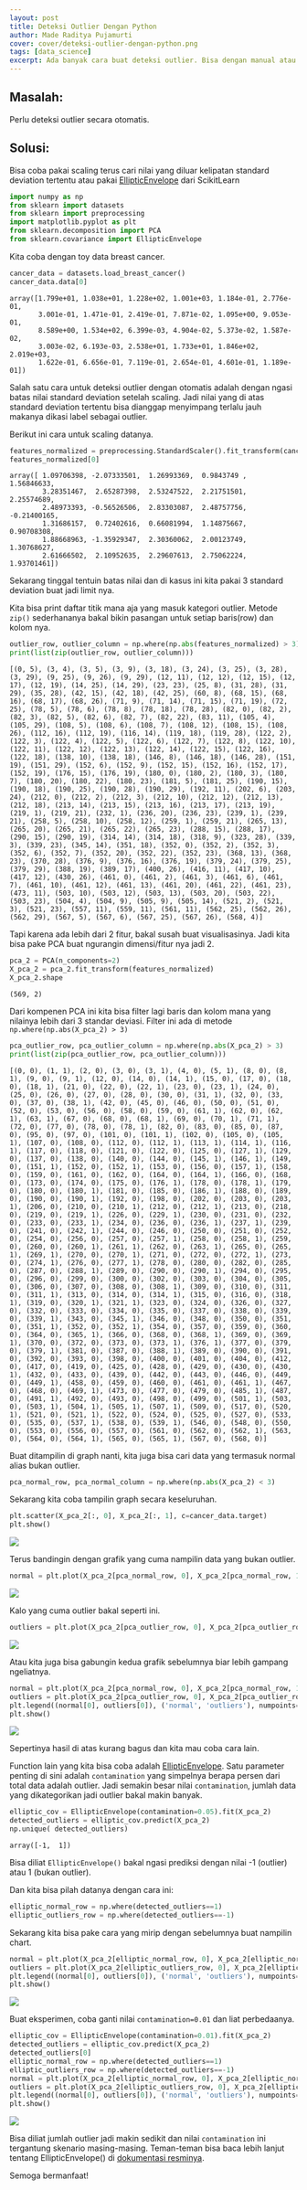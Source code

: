 ```yaml
---
layout: post
title: Deteksi Outlier Dengan Python
author: Made Raditya Pujamurti
cover: cover/deteksi-outlier-dengan-python.png
tags: [data_science]
excerpt: Ada banyak cara buat deteksi outlier. Bisa dengan manual atau otomatis. Di artikel ini kita bakal coba eksplor cara deteksi outlier dengan otomatis, tentunya berkat bantuan python. 
---
```


## Masalah:
Perlu deteksi outlier secara otomatis.

## Solusi:
Bisa coba pakai scaling terus cari nilai yang diluar kelipatan standard deviation tertentu atau pakai [EllipticEnvelope](https://scikit-learn.org/stable/modules/generated/sklearn.covariance.EllipticEnvelope.html) dari ScikitLearn


```python
import numpy as np
from sklearn import datasets
from sklearn import preprocessing
import matplotlib.pyplot as plt
from sklearn.decomposition import PCA
from sklearn.covariance import EllipticEnvelope
```

Kita coba dengan toy data breast cancer.


```python
cancer_data = datasets.load_breast_cancer()
cancer_data.data[0]
```




    array([1.799e+01, 1.038e+01, 1.228e+02, 1.001e+03, 1.184e-01, 2.776e-01,
           3.001e-01, 1.471e-01, 2.419e-01, 7.871e-02, 1.095e+00, 9.053e-01,
           8.589e+00, 1.534e+02, 6.399e-03, 4.904e-02, 5.373e-02, 1.587e-02,
           3.003e-02, 6.193e-03, 2.538e+01, 1.733e+01, 1.846e+02, 2.019e+03,
           1.622e-01, 6.656e-01, 7.119e-01, 2.654e-01, 4.601e-01, 1.189e-01])



Salah satu cara untuk deteksi outlier dengan otomatis adalah dengan ngasi batas nilai standard deviation setelah scaling. Jadi nilai yang di atas standard deviation tertentu bisa dianggap menyimpang terlalu jauh makanya dikasi label sebagai outlier.

Berikut ini cara untuk scaling datanya.


```python
features_normalized = preprocessing.StandardScaler().fit_transform(cancer_data.data)
features_normalized[0]
```




    array([ 1.09706398, -2.07333501,  1.26993369,  0.9843749 ,  1.56846633,
            3.28351467,  2.65287398,  2.53247522,  2.21751501,  2.25574689,
            2.48973393, -0.56526506,  2.83303087,  2.48757756, -0.21400165,
            1.31686157,  0.72402616,  0.66081994,  1.14875667,  0.90708308,
            1.88668963, -1.35929347,  2.30360062,  2.00123749,  1.30768627,
            2.61666502,  2.10952635,  2.29607613,  2.75062224,  1.93701461])



Sekarang tinggal tentuin batas nilai dan di kasus ini kita pakai 3 standard deviation buat jadi limit nya.

Kita bisa print daftar titik mana aja yang masuk kategori outlier. Metode `zip()` sederhananya bakal bikin pasangan untuk setiap baris(row) dan kolom nya.  


```python
outlier_row, outlier_column = np.where(np.abs(features_normalized) > 3)
print(list(zip(outlier_row, outlier_column)))
```

    [(0, 5), (3, 4), (3, 5), (3, 9), (3, 18), (3, 24), (3, 25), (3, 28), (3, 29), (9, 25), (9, 26), (9, 29), (12, 11), (12, 12), (12, 15), (12, 17), (12, 19), (14, 25), (14, 29), (23, 23), (25, 8), (31, 28), (31, 29), (35, 28), (42, 15), (42, 18), (42, 25), (60, 8), (68, 15), (68, 16), (68, 17), (68, 26), (71, 9), (71, 14), (71, 15), (71, 19), (72, 25), (78, 5), (78, 6), (78, 8), (78, 18), (78, 28), (82, 0), (82, 2), (82, 3), (82, 5), (82, 6), (82, 7), (82, 22), (83, 11), (105, 4), (105, 29), (108, 5), (108, 6), (108, 7), (108, 12), (108, 15), (108, 26), (112, 16), (112, 19), (116, 14), (119, 18), (119, 28), (122, 2), (122, 3), (122, 4), (122, 5), (122, 6), (122, 7), (122, 8), (122, 10), (122, 11), (122, 12), (122, 13), (122, 14), (122, 15), (122, 16), (122, 18), (138, 10), (138, 18), (146, 8), (146, 18), (146, 28), (151, 19), (151, 29), (152, 6), (152, 9), (152, 15), (152, 16), (152, 17), (152, 19), (176, 15), (176, 19), (180, 0), (180, 2), (180, 3), (180, 7), (180, 20), (180, 22), (180, 23), (181, 5), (181, 25), (190, 15), (190, 18), (190, 25), (190, 28), (190, 29), (192, 11), (202, 6), (203, 24), (212, 0), (212, 2), (212, 3), (212, 10), (212, 12), (212, 13), (212, 18), (213, 14), (213, 15), (213, 16), (213, 17), (213, 19), (219, 1), (219, 21), (232, 1), (236, 20), (236, 23), (239, 1), (239, 21), (258, 5), (258, 10), (258, 12), (259, 1), (259, 21), (265, 13), (265, 20), (265, 21), (265, 22), (265, 23), (288, 15), (288, 17), (290, 15), (290, 19), (314, 14), (314, 18), (318, 9), (323, 28), (339, 3), (339, 23), (345, 14), (351, 18), (352, 0), (352, 2), (352, 3), (352, 6), (352, 7), (352, 20), (352, 22), (352, 23), (368, 13), (368, 23), (370, 28), (376, 9), (376, 16), (376, 19), (379, 24), (379, 25), (379, 29), (388, 19), (389, 17), (400, 26), (416, 11), (417, 10), (417, 12), (430, 26), (461, 0), (461, 2), (461, 3), (461, 6), (461, 7), (461, 10), (461, 12), (461, 13), (461, 20), (461, 22), (461, 23), (473, 11), (503, 10), (503, 12), (503, 13), (503, 20), (503, 22), (503, 23), (504, 4), (504, 9), (505, 9), (505, 14), (521, 2), (521, 3), (521, 23), (557, 11), (559, 11), (561, 11), (562, 25), (562, 26), (562, 29), (567, 5), (567, 6), (567, 25), (567, 26), (568, 4)]


Tapi karena ada lebih dari 2 fitur, bakal susah buat visualisasinya. Jadi kita bisa pake PCA buat ngurangin dimensi/fitur nya jadi 2.


```python
pca_2 = PCA(n_components=2)
X_pca_2 = pca_2.fit_transform(features_normalized)
X_pca_2.shape
```




    (569, 2)



Dari kompenen PCA ini kita bisa filter lagi baris dan kolom mana yang nilainya lebih dari 3 standar deviasi. Filter ini ada di metode `np.where(np.abs(X_pca_2) > 3)`


```python
pca_outlier_row, pca_outlier_column = np.where(np.abs(X_pca_2) > 3)
print(list(zip(pca_outlier_row, pca_outlier_column)))
```

    [(0, 0), (1, 1), (2, 0), (3, 0), (3, 1), (4, 0), (5, 1), (8, 0), (8, 1), (9, 0), (9, 1), (12, 0), (14, 0), (14, 1), (15, 0), (17, 0), (18, 0), (18, 1), (21, 0), (22, 0), (22, 1), (23, 0), (23, 1), (24, 0), (25, 0), (26, 0), (27, 0), (28, 0), (30, 0), (31, 1), (32, 0), (33, 0), (37, 0), (38, 1), (42, 0), (45, 0), (46, 0), (50, 0), (51, 0), (52, 0), (53, 0), (56, 0), (58, 0), (59, 0), (61, 1), (62, 0), (62, 1), (63, 1), (67, 0), (68, 0), (68, 1), (69, 0), (70, 1), (71, 1), (72, 0), (77, 0), (78, 0), (78, 1), (82, 0), (83, 0), (85, 0), (87, 0), (95, 0), (97, 0), (101, 0), (101, 1), (102, 0), (105, 0), (105, 1), (107, 0), (108, 0), (112, 0), (112, 1), (113, 1), (114, 1), (116, 1), (117, 0), (118, 0), (121, 0), (122, 0), (125, 0), (127, 1), (129, 0), (137, 0), (138, 0), (140, 0), (144, 0), (145, 1), (146, 1), (149, 0), (151, 1), (152, 0), (152, 1), (153, 0), (156, 0), (157, 1), (158, 0), (159, 0), (161, 0), (162, 0), (164, 0), (164, 1), (166, 0), (168, 0), (173, 0), (174, 0), (175, 0), (176, 1), (178, 0), (178, 1), (179, 0), (180, 0), (180, 1), (181, 0), (185, 0), (186, 1), (188, 0), (189, 0), (190, 0), (190, 1), (192, 0), (198, 0), (202, 0), (203, 0), (203, 1), (206, 0), (210, 0), (210, 1), (212, 0), (212, 1), (213, 0), (218, 0), (219, 0), (219, 1), (226, 0), (229, 1), (230, 0), (231, 0), (232, 0), (233, 0), (233, 1), (234, 0), (236, 0), (236, 1), (237, 1), (239, 0), (241, 0), (242, 1), (244, 0), (246, 0), (250, 0), (251, 0), (252, 0), (254, 0), (256, 0), (257, 0), (257, 1), (258, 0), (258, 1), (259, 0), (260, 0), (260, 1), (261, 1), (262, 0), (263, 1), (265, 0), (265, 1), (269, 1), (270, 0), (270, 1), (271, 0), (272, 0), (272, 1), (273, 0), (274, 1), (276, 0), (277, 1), (278, 0), (280, 0), (282, 0), (285, 0), (287, 0), (288, 1), (289, 0), (290, 0), (290, 1), (294, 0), (295, 0), (296, 0), (299, 0), (300, 0), (302, 0), (303, 0), (304, 0), (305, 0), (306, 0), (307, 0), (308, 0), (308, 1), (309, 0), (310, 0), (311, 0), (311, 1), (313, 0), (314, 0), (314, 1), (315, 0), (316, 0), (318, 1), (319, 0), (320, 1), (321, 1), (323, 0), (324, 0), (326, 0), (327, 0), (332, 0), (333, 0), (334, 0), (335, 0), (337, 0), (338, 0), (339, 0), (339, 1), (343, 0), (345, 1), (346, 0), (348, 0), (350, 0), (351, 0), (351, 1), (352, 0), (352, 1), (354, 0), (357, 0), (359, 0), (360, 0), (364, 0), (365, 1), (366, 0), (368, 0), (368, 1), (369, 0), (369, 1), (370, 0), (372, 0), (373, 0), (373, 1), (376, 1), (377, 0), (379, 0), (379, 1), (381, 0), (387, 0), (388, 1), (389, 0), (390, 0), (391, 0), (392, 0), (393, 0), (398, 0), (400, 0), (401, 0), (404, 0), (412, 0), (417, 0), (419, 0), (425, 0), (428, 0), (429, 0), (430, 0), (430, 1), (432, 0), (433, 0), (439, 0), (442, 0), (443, 0), (446, 0), (449, 0), (449, 1), (458, 0), (459, 0), (460, 0), (461, 0), (461, 1), (467, 0), (468, 0), (469, 1), (473, 0), (477, 0), (479, 0), (485, 1), (487, 0), (491, 1), (492, 0), (493, 0), (498, 0), (499, 0), (501, 1), (503, 0), (503, 1), (504, 1), (505, 1), (507, 1), (509, 0), (517, 0), (520, 1), (521, 0), (521, 1), (522, 0), (524, 0), (525, 0), (527, 0), (533, 0), (535, 0), (537, 1), (538, 0), (539, 1), (546, 0), (548, 0), (550, 0), (553, 0), (556, 0), (557, 0), (561, 0), (562, 0), (562, 1), (563, 0), (564, 0), (564, 1), (565, 0), (565, 1), (567, 0), (568, 0)]


Buat ditampilin di graph nanti, kita juga bisa cari data yang termasuk normal alias bukan outlier.


```python
pca_normal_row, pca_normal_column = np.where(np.abs(X_pca_2) < 3)
```

Sekarang kita coba tampilin graph secara keseluruhan.


```python
plt.scatter(X_pca_2[:, 0], X_pca_2[:, 1], c=cancer_data.target)
plt.show()
```


    
<img src="/blog/images/blog/deteksi-outlier_files/output_15_0.png">
    


Terus bandingin dengan grafik yang cuma nampilin data yang bukan outlier.


```python
normal = plt.plot(X_pca_2[pca_normal_row, 0], X_pca_2[pca_normal_row, 1], 'x', color='green', alpha=0.7, label='normal')
```


    
<img src="/blog/images/blog/deteksi-outlier_files/output_17_0.png">
    


Kalo yang cuma outlier bakal seperti ini.


```python
outliers = plt.plot(X_pca_2[pca_outlier_row, 0], X_pca_2[pca_outlier_row, 1], 'o', color='red', alpha=0.7, label='outliers')
```


    
<img src="/blog/images/blog/deteksi-outlier_files/output_19_0.png">
    


Atau kita juga bisa gabungin kedua grafik sebelumnya biar lebih gampang ngeliatnya.


```python
normal = plt.plot(X_pca_2[pca_normal_row, 0], X_pca_2[pca_normal_row, 1], 'o', color='green', alpha=0.7, label='normal')
outliers = plt.plot(X_pca_2[pca_outlier_row, 0], X_pca_2[pca_outlier_row, 1], '+', color='red', alpha=0.7, label='outliers')
plt.legend((normal[0], outliers[0]), ('normal', 'outliers'), numpoints=1, loc='upper right')
plt.show()
```


    
<img src="/blog/images/blog/deteksi-outlier_files/output_21_0.png">
    


Sepertinya hasil di atas kurang bagus dan kita mau coba cara lain.

Function lain yang kita bisa coba adalah [EllipticEnvelope](https://scikit-learn.org/stable/modules/generated/sklearn.covariance.EllipticEnvelope.html). Satu parameter penting di sini adalah `contamination` yang simpelnya berapa persen dari total data adalah outlier. Jadi semakin besar nilai `contamination`, jumlah data yang dikategorikan jadi outlier bakal makin banyak.


```python
elliptic_cov = EllipticEnvelope(contamination=0.05).fit(X_pca_2)
detected_outliers = elliptic_cov.predict(X_pca_2)
np.unique( detected_outliers)
```




    array([-1,  1])



Bisa diliat `EllipticEnvelope()` bakal ngasi prediksi dengan nilai -1 (outlier) atau 1 (bukan outlier).

Dan kita bisa pilah datanya dengan cara ini:


```python
elliptic_normal_row = np.where(detected_outliers==1)
elliptic_outliers_row = np.where(detected_outliers==-1)
```

Sekarang kita bisa pake cara yang mirip dengan sebelumnya buat nampilin chart.


```python
normal = plt.plot(X_pca_2[elliptic_normal_row, 0], X_pca_2[elliptic_normal_row, 1], 'o', color='green', alpha=0.7, label='normal')
outliers = plt.plot(X_pca_2[elliptic_outliers_row, 0], X_pca_2[elliptic_outliers_row, 1], '+', color='red', alpha=0.7, label='outliers')
plt.legend((normal[0], outliers[0]), ('normal', 'outliers'), numpoints=1, loc='upper right')
plt.show()
```


    
<img src="/blog/images/blog/deteksi-outlier_files/output_27_0.png">
    


Buat eksperimen, coba ganti nilai `contamination=0.01` dan liat perbedaanya.


```python
elliptic_cov = EllipticEnvelope(contamination=0.01).fit(X_pca_2)
detected_outliers = elliptic_cov.predict(X_pca_2)
detected_outliers[0]
elliptic_normal_row = np.where(detected_outliers==1)
elliptic_outliers_row = np.where(detected_outliers==-1)
normal = plt.plot(X_pca_2[elliptic_normal_row, 0], X_pca_2[elliptic_normal_row, 1], 'o', color='green', alpha=0.7, label='normal')
outliers = plt.plot(X_pca_2[elliptic_outliers_row, 0], X_pca_2[elliptic_outliers_row, 1], '+', color='red', alpha=0.7, label='outliers')
plt.legend((normal[0], outliers[0]), ('normal', 'outliers'), numpoints=1, loc='upper right')
plt.show()
```


    
<img src="/blog/images/blog/deteksi-outlier_files/output_29_0.png">
    


Bisa diliat jumlah outlier jadi makin sedikit dan nilai `contamination` ini tergantung skenario masing-masing. Teman-teman bisa baca lebih lanjut tentang EllipticEnvelope() di [dokumentasi resminya](https://scikit-learn.org/stable/modules/generated/sklearn.covariance.EllipticEnvelope.html).

Semoga bermanfaat!
